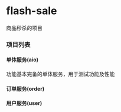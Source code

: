 # flash-sale

商品秒杀的项目

### 项目列表

#### 单体服务(aio)

功能基本完备的单体服务，用于测试功能及性能

#### 订单服务(order)

#### 用户服务(user)